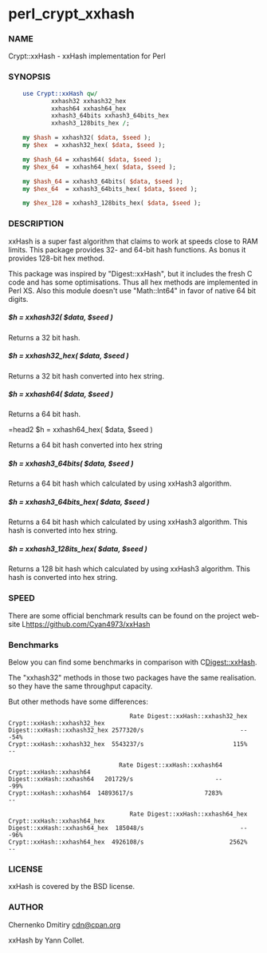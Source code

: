 # perl_crypt_xxhash

### NAME

Crypt::xxHash - xxHash implementation for Perl

### SYNOPSIS

```perl
    use Crypt::xxHash qw/
            xxhash32 xxhash32_hex
            xxhash64 xxhash64_hex
            xxhash3_64bits xxhash3_64bits_hex
            xxhash3_128bits_hex /;

    my $hash = xxhash32( $data, $seed );
    my $hex  = xxhash32_hex( $data, $seed );

    my $hash_64 = xxhash64( $data, $seed );
    my $hex_64  = xxhash64_hex( $data, $seed );

    my $hash_64 = xxhash3_64bits( $data, $seed );
    my $hex_64  = xxhash3_64bits_hex( $data, $seed );

    my $hex_128 = xxhash3_128bits_hex( $data, $seed );
```

### DESCRIPTION

xxHash is a super fast algorithm that claims to work at speeds close to RAM limits.
This package provides 32- and 64-bit hash functions.
As bonus it provides 128-bit hex method.

This package was inspired by "Digest::xxHash", but it includes the fresh C code and has
some optimisations. Thus all hex methods are implemented in Perl XS.
Also this module doesn't use "Math::Int64" in favor of native 64 bit digits.

##### $h = xxhash32( $data, $seed )

Returns a 32 bit hash.

##### $h = xxhash32_hex( $data, $seed )

Returns a 32 bit hash converted into hex string.

##### $h = xxhash64( $data, $seed )

Returns a 64 bit hash.

=head2 $h = xxhash64_hex( $data, $seed )

Returns a 64 bit hash converted into hex string

##### $h = xxhash3_64bits( $data, $seed )

Returns a 64 bit hash which calculated by using xxHash3 algorithm.

##### $h = xxhash3_64bits_hex( $data, $seed )

Returns a 64 bit hash which calculated by using xxHash3 algorithm.
This hash is converted into hex string.

##### $h = xxhash3_128its_hex( $data, $seed )

Returns a 128 bit hash which calculated by using xxHash3 algorithm.
This hash is converted into hex string.

### SPEED

There are some official benchmark results can be found on the project
web-site L<https://github.com/Cyan4973/xxHash>

### Benchmarks

Below you can find some benchmarks in comparison with C<Digest::xxHash>.

The "xxhash32" methods in those two packages have the same realisation.
so they have the same throughput capacity.

But other methods have some differences:

```
                                  Rate Digest::xxHash::xxhash32_hex Crypt::xxHash::xxhash32_hex
Digest::xxHash::xxhash32_hex 2577320/s                           --                        -54%
Crypt::xxHash::xxhash32_hex  5543237/s                         115%                          --

                               Rate Digest::xxHash::xxhash64 Crypt::xxHash::xxhash64
Digest::xxHash::xxhash64   201729/s                       --                    -99%
Crypt::xxHash::xxhash64  14893617/s                    7283%                      --

                                  Rate Digest::xxHash::xxhash64_hex Crypt::xxHash::xxhash64_hex
Digest::xxHash::xxhash64_hex  185048/s                           --                        -96%
Crypt::xxHash::xxhash64_hex  4926108/s                        2562%                          --
```

### LICENSE

xxHash is covered by the BSD license.

### AUTHOR

Chernenko Dmitiry cdn@cpan.org

xxHash by Yann Collet.
